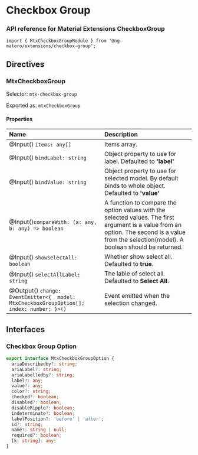 # Checkbox Group

### API reference for Material Extensions CheckboxGroup

`import { MtxCheckboxGroupModule } from '@ng-matero/extensions/checkbox-group';`

## Directives

### MtxCheckboxGroup

Selector: `mtx-checkbox-group`

Exported as: `mtxCheckboxGroup`

#### **Properties**

| **Name** | Description |
| :--- | :--- |
| @Input\(\) `items: any[]` | Items array. |
| @Input\(\) `bindLabel: string` | Object property to use for label. Defaulted to **'label'** |
| @Input\(\) `bindValue: string` | Object property to use for selected model. By default binds to whole object. Defaulted to **'value'** |
| @Input\(\)`compareWith: (a: any, b: any) => boolean` | A function to compare the option values with the selected values. The first argument is a value from an option. The second is a value from the selection\(model\). A boolean should be returned. |
| @Input\(\) `showSelectAll: boolean` | Whether show select all. Defaulted to **true**. |
| @Input\(\) `selectAllLabel: string` | The lable of select all. Defaulted to **Select All**. |
| @Output\(\) `change: EventEmitter<{  model: MtxCheckboxGroupOption[];  index: number; }>()` | Event emitted when the selection changed. |

## Interfaces

### Checkbox Group Option

```typescript
export interface MtxCheckboxGroupOption {
  ariaDescribedby?: string;
  ariaLabel?: string;
  ariaLabelledby?: string;
  label?: any;
  value?: any;
  color?: string;
  checked?: boolean;
  disabled?: boolean;
  disableRipple?: boolean;
  indeterminate?: boolean;
  labelPosition?: 'before' | 'after';
  id?: string;
  name?: string | null;
  required?: boolean;
  [k: string]: any;
}
```

